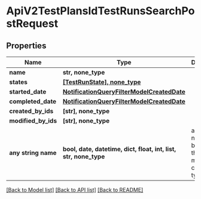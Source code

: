 # ApiV2TestPlansIdTestRunsSearchPostRequest


## Properties
Name | Type | Description | Notes
------------ | ------------- | ------------- | -------------
**name** | **str, none_type** |  | [optional] 
**states** | [**[TestRunState], none_type**](TestRunState.md) |  | [optional] 
**started_date** | [**NotificationQueryFilterModelCreatedDate**](NotificationQueryFilterModelCreatedDate.md) |  | [optional] 
**completed_date** | [**NotificationQueryFilterModelCreatedDate**](NotificationQueryFilterModelCreatedDate.md) |  | [optional] 
**created_by_ids** | **[str], none_type** |  | [optional] 
**modified_by_ids** | **[str], none_type** |  | [optional] 
**any string name** | **bool, date, datetime, dict, float, int, list, str, none_type** | any string name can be used but the value must be the correct type | [optional]

[[Back to Model list]](../README.md#documentation-for-models) [[Back to API list]](../README.md#documentation-for-api-endpoints) [[Back to README]](../README.md)


